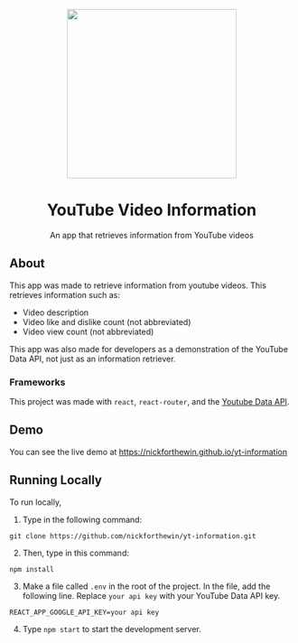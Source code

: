 <p align="center"><img src="https://www.youtube.com/about/static/svgs/icons/brand-resources/YouTube-logo-full_color_light.svg" width="300"></p>

<h1 align="center">YouTube Video Information</h1>

<p align="center">An app that retrieves information from YouTube videos</p>

## About

This app was made to retrieve information from youtube videos. This retrieves information such as:

* Video description
* Video like and dislike count (not abbreviated)
* Video view count (not abbreviated)

This app was also made for developers as a demonstration of the YouTube Data API, not just as an information retriever.

### Frameworks

This project was made with `react`, `react-router`, and the [Youtube Data API](https://developers.google.com/youtube/v3/getting-started).

## Demo

You can see the live demo at <https://nickforthewin.github.io/yt-information>

## Running Locally

To run locally,

1. Type in the following command:

```
git clone https://github.com/nickforthewin/yt-information.git
```

2. Then, type in this command:

```
npm install
```

3. Make a file called `.env` in the root of the project. In the file, add the following line. Replace `your api key` with your YouTube Data API key.

```
REACT_APP_GOOGLE_API_KEY=your api key
```

4. Type `npm start` to start the development server.
